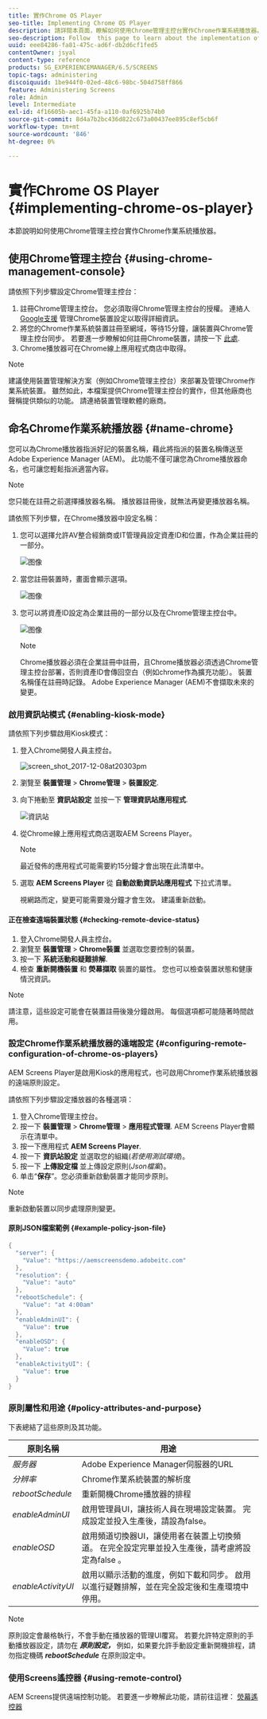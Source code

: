 ```yaml
---
title: 實作Chrome OS Player
seo-title: Implementing Chrome OS Player
description: 請詳閱本頁面，瞭解如何使用Chrome管理主控台實作Chrome作業系統播放器。
seo-description: Follow  this page to learn about the implementation of the Chrome OS Player using the Chrome Management Console.
uuid: eee84286-fa81-475c-ad6f-db2d6cf1fed5
contentOwner: jsyal
content-type: reference
products: SG_EXPERIENCEMANAGER/6.5/SCREENS
topic-tags: administering
discoiquuid: 1be944f0-02ed-48c6-98bc-504d758ff866
feature: Administering Screens
role: Admin
level: Intermediate
exl-id: 4f16605b-aec1-45fa-a110-0af6925b74b0
source-git-commit: 8d4a7b2bc436d822c673a00437ee895c8ef5cb6f
workflow-type: tm+mt
source-wordcount: '846'
ht-degree: 0%

---
```


# 實作Chrome OS Player  {#implementing-chrome-os-player}

本節說明如何使用Chrome管理主控台實作Chrome作業系統播放器。

## 使用Chrome管理主控台 {#using-chrome-management-console}

請依照下列步驟設定Chrome管理主控台：

1. 註冊Chrome管理主控台。 您必須取得Chrome管理主控台的授權。 連絡人 [Google支援](https://support.google.com/chrome/a/answer/1375678?hl=en&amp;ref_topic=2935995) 管理Chrome裝置設定以取得詳細資訊。
1. 將您的Chrome作業系統裝置註冊至網域，等待15分鐘，讓裝置與Chrome管理主控台同步。 若要進一步瞭解如何註冊Chrome裝置，請按一下 [此處](https://support.google.com/chrome/a/answer/1360534?hl=en).
1. Chrome播放器可在Chrome線上應用程式商店中取得。

>[!NOTE]
>
>建議使用裝置管理解決方案（例如Chrome管理主控台）來部署及管理Chrome作業系統裝置。 雖然如此，本檔案提供Chrome管理主控台的實作，但其他廠商也聲稱提供類似的功能。 請連絡裝置管理軟體的廠商。

## 命名Chrome作業系統播放器 {#name-chrome}

您可以為Chrome播放器指派好記的裝置名稱，藉此將指派的裝置名稱傳送至Adobe Experience Manager (AEM)。 此功能不僅可讓您為Chrome播放器命名，也可讓您輕鬆指派適當內容。

>[!NOTE]
>您只能在註冊之前選擇播放器名稱。 播放器註冊後，就無法再變更播放器名稱。

請依照下列步驟，在Chrome播放器中設定名稱：

1. 您可以選擇允許AV整合經銷商或IT管理員設定資產ID和位置，作為企業註冊的一部分。

   ![图像](/help/user-guide/assets/chrome-device/chrome1.png)

1. 當您註冊裝置時，畫面會顯示選項。

   ![图像](/help/user-guide/assets/chrome-device/chrome2.jpg)

1. 您可以將資產ID設定為企業註冊的一部分以及在Chrome管理主控台中。

   ![图像](/help/user-guide/assets/chrome-device/chrome3.png)

   >[!NOTE]
   >Chrome播放器必須在企業註冊中註冊，且Chrome播放器必須透過Chrome管理主控台部署，否則資產ID會傳回空白（例如chrome作為擴充功能）。 裝置名稱僅在註冊時記錄。 Adobe Experience Manager (AEM)不會擷取未來的變更。

### 啟用資訊站模式 {#enabling-kiosk-mode}

請依照下列步驟啟用Kiosk模式：

1. 登入Chrome開發人員主控台。

   ![screen_shot_2017-12-08at20303pm](assets/screen_shot_2017-12-08at20303pm.png)

1. 瀏覽至 **裝置管理** > **Chrome管理** > **裝置設定**.
1. 向下捲動至 **資訊站設定** 並按一下 **管理資訊站應用程式**.

   ![資訊站](assets/kiosk.png)

1. 從Chrome線上應用程式商店選取AEM Screens Player。

   >[!NOTE]
   >
   >最近發佈的應用程式可能需要約15分鐘才會出現在此清單中。

1. 選取 **AEM Screens Player** 從 **自動啟動資訊站應用程式** 下拉式清單。

   視網路而定，變更可能需要幾分鐘才會生效。 建議重新啟動。

#### 正在檢查遠端裝置狀態 {#checking-remote-device-status}

1. 登入Chrome開發人員主控台。
1. 瀏覽至 **裝置管理** > **Chrome裝置** 並選取您要控制的裝置。
1. 按一下 **系統活動和疑難排解**.
1. 檢查 **重新開機裝置** 和 **熒幕擷取** 裝置的屬性。 您也可以檢查裝置狀態和健康情況資訊。

>[!NOTE]
>
>請注意，這些設定可能會在裝置註冊後幾分鐘啟用。 每個選項都可能隨著時間啟用。

### 設定Chrome作業系統播放器的遠端設定 {#configuring-remote-configuration-of-chrome-os-players}

AEM Screens Player是啟用Kiosk的應用程式，也可啟用Chrome作業系統播放器的遠端原則設定。

請依照下列步驟設定播放器的各種選項：

1. 登入Chrome管理主控台。
1. 按一下 **裝置管理** > **Chrome管理** > **應用程式管理**. AEM Screens Player會顯示在清單中。
1. 按一下應用程式 **AEM Screens Player**.
1. 按一下 **資訊站設定** 並選取您的組織(*若使用測試環境*)。
1. 按一下 **上傳設定檔** 並上傳設定原則(*Json檔案*)。
1. 单击“**保存**”。您必須重新啟動裝置才能同步原則。

>[!NOTE]
>
>重新啟動裝置以同步處理原則變更。

#### 原則JSON檔案範例 {#example-policy-json-file}

```java
{
  "server": {
    "Value": "https://aemscreensdemo.adobeitc.com"
  },
  "resolution": {
    "Value": "auto"
  },
  "rebootSchedule": {
    "Value": "at 4:00am"
  },
  "enableAdminUI": {
    "Value": true
  },
  "enableOSD": {
    "Value": true
  },
  "enableActivityUI": {
    "Value": true
  }
}
```

### 原則屬性和用途 {#policy-attributes-and-purpose}

下表總結了這些原則及其功能。

| **原則名稱** | **用途** |
|---|---|
| *服务器* | Adobe Experience Manager伺服器的URL |
| *分辨率* | Chrome作業系統裝置的解析度 |
| *rebootSchedule* | 重新開機Chrome播放器的排程 |
| *enableAdminUI* | 啟用管理員UI，讓技術人員在現場設定裝置。 完成設定並投入生產後，請設為false。 |
| *enableOSD* | 啟用頻道切換器UI，讓使用者在裝置上切換頻道。 在完全設定完畢並投入生產後，請考慮將設定為false 。 |
| *enableActivityUI* | 啟用以顯示活動的進度，例如下載和同步。 啟用以進行疑難排解，並在完全設定後和生產環境中停用。 |

>[!NOTE]
>
>原則設定會嚴格執行，不會手動在播放器的管理UI覆寫。 若要允許特定原則的手動播放器設定，請勿在 ***原則設定，*** 例如，如果要允許手動設定重新開機排程，請勿指定機碼 ***rebootSchedule*** 在原則設定中。

### 使用Screens遙控器 {#using-remote-control}

AEM Screens提供遠端控制功能。 若要進一步瞭解此功能，請前往這裡： [熒幕遙控器](implementing-remote-control.md)
